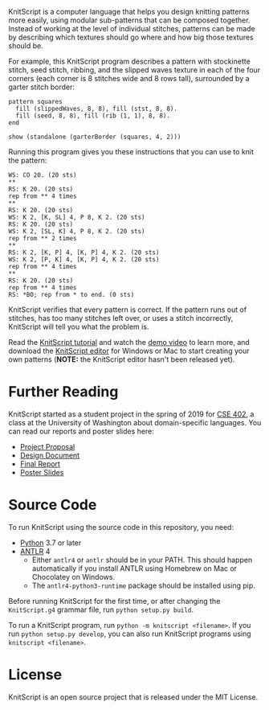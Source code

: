 KnitScript is a computer language that helps you design knitting patterns more
easily, using modular sub-patterns that can be composed together. Instead of
working at the level of individual stitches, patterns can be made by describing
which textures should go where and how big those textures should be.

For example, this KnitScript program describes a pattern with stockinette
stitch, seed stitch, ribbing, and the slipped waves texture in each of the four
corners (each corner is 8 stitches wide and 8 rows tall), surrounded by a
garter stitch border:

    pattern squares
      fill (slippedWaves, 8, 8), fill (stst, 8, 8).
      fill (seed, 8, 8), fill (rib (1, 1), 8, 8).
    end

    show (standalone (garterBorder (squares, 4, 2)))

Running this program gives you these instructions that you can use to knit the
pattern:

    WS: CO 20. (20 sts)
    **
    RS: K 20. (20 sts)
    rep from ** 4 times
    **
    RS: K 20. (20 sts)
    WS: K 2, [K, SL] 4, P 8, K 2. (20 sts)
    RS: K 20. (20 sts)
    WS: K 2, [SL, K] 4, P 8, K 2. (20 sts)
    rep from ** 2 times
    **
    RS: K 2, [K, P] 4, [K, P] 4, K 2. (20 sts)
    WS: K 2, [P, K] 4, [K, P] 4, K 2. (20 sts)
    rep from ** 4 times
    **
    RS: K 20. (20 sts)
    rep from ** 4 times
    RS: *BO; rep from * to end. (0 sts)

KnitScript verifies that every pattern is correct. If the pattern runs out of
stitches, has too many stitches left over, or uses a stitch incorrectly,
KnitScript will tell you what the problem is.

Read the [KnitScript tutorial][tutorial] and watch the [demo video][demo] to
learn more, and download the
[KnitScript editor](https://bitbucket.org/logicologist/knitscript/downloads/)
for Windows or Mac to start creating your own patterns (**NOTE:** the
KnitScript editor hasn't been released yet).

# Further Reading

KnitScript started as a student project in the spring of 2019 for
[CSE 402][cse402], a class at the University of Washington about
domain-specific languages. You can read our reports and poster slides here:

* [Project Proposal][proposal]
* [Design Document][design-doc]
* [Final Report][report]
* [Poster Slides][poster]

# Source Code

To run KnitScript using the source code in this repository, you need:

* [Python](https://www.python.org/) 3.7 or later
* [ANTLR](https://www.antlr.org/download.html) 4
    - Either `antlr4` or `antlr` should be in your PATH. This should happen
      automatically if you install ANTLR using Homebrew on Mac or Chocolatey on
      Windows.
    - The `antlr4-python3-runtime` package should be installed using pip.

Before running KnitScript for the first time, or after changing the
`KnitScript.g4` grammar file, run `python setup.py build`.

To run a KnitScript program, run `python -m knitscript <filename>`. If you run
`python setup.py develop`, you can also run KnitScript programs using
`knitscript <filename>`.

# License

KnitScript is an open source project that is released under the MIT License.


[proposal]: https://docs.google.com/document/d/1HJaMU6nQh7hZbXyaBIFYdoHr-XjVUfyUXAm2qFd-q9o/edit?usp=sharing
[design-doc]: https://docs.google.com/document/d/1bXGWBJ_lnPc5Xc-QCefcFH5KNZkcsYDslpOo9RWE-is/edit?usp=sharing
[report]: https://docs.google.com/document/d/1aYORpi4gq3Y1R5aTd2yqlDE1VDverKlRFNv3xR3BcdQ/edit?usp=sharing
[poster]: https://drive.google.com/file/d/1F9-DcAWweqWQZeE_HwzfticYpjIXfc7i/view?usp=sharing
[demo]: https://drive.google.com/file/d/1QSRcMQy7tzoCxKIZ2CbPNWYG9alXEeUx/view?usp=sharing
[tutorial]: https://docs.google.com/document/d/1TqBz_DOn-wV0VecZOt3qUNojs47AlXf_VJXSXezxab4/edit?usp=sharing
[cse402]: https://docs.google.com/document/u/1/d/e/2PACX-1vS79XJNWlPB-KISMOiGQEg7RwwNQYnwlU8LV_Chrp7GnE3mQbd1wNCPNqaMkhu0Bmswmu3u8NF5t7Ue/pub